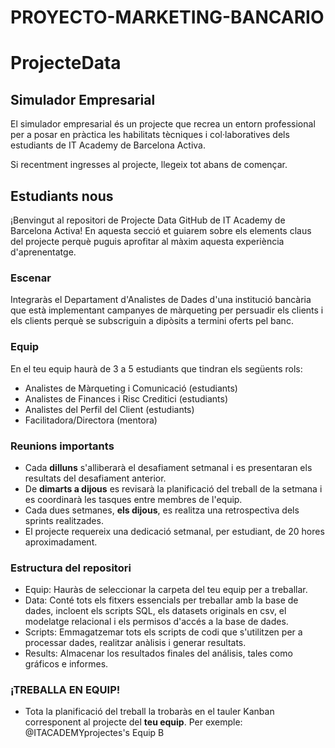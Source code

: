 # PROYECTO-MARKETING-BANCARIO

# ProjecteData
## Simulador Empresarial

El simulador empresarial és un projecte que recrea un entorn professional per a posar en pràctica les habilitats tècniques i col·laboratives dels estudiants de IT Academy de Barcelona Activa.

Si recentment ingresses al projecte, llegeix tot abans de començar.

## Estudiants nous

¡Benvingut al repositori de Projecte Data GitHub de IT Academy de Barcelona Activa! En aquesta secció et guiarem sobre els elements claus del projecte perquè puguis aprofitar al màxim aquesta experiència d'aprenentatge.

### Escenar
Integraràs el Departament d'Analistes de Dades d'una institució bancària que està implementant campanyes de màrqueting per persuadir els clients i els clients perquè se subscriguin a dipòsits a termini oferts pel banc.

### Equip
En el teu equip haurà de 3 a 5 estudiants que tindran els següents rols:

- Analistes de Màrqueting i Comunicació (estudiants)
- Analistes de Finances i Risc Creditici (estudiants)
- Analistes del Perfil del Client (estudiants)
- Facilitadora/Directora (mentora)

### Reunions importants

- Cada **dilluns** s'alliberarà el desafiament setmanal i es presentaran els resultats del desafiament anterior.
- De **dimarts a dijous** es revisarà la planificació del treball de la setmana i es coordinarà les tasques entre membres de 
  l'equip.
- Cada dues setmanes, **els dijous**, es realitza una retrospectiva dels sprints realitzades.
- El projecte requereix una dedicació setmanal, per estudiant, de 20 hores aproximadament.

### Estructura del repositori

- Equip: Hauràs de seleccionar la carpeta del teu equip per a treballar.
- Data: Conté tots els fitxers essencials per treballar amb la base de dades, incloent els scripts SQL, els datasets originals en csv, el modelatge relacional i els permisos d'accés a la base de dades.
- Scripts: Emmagatzemar tots els scripts de codi que s'utilitzen per a processar dades, realitzar anàlisis i generar resultats.
- Results: Almacenar los resultados finales del análisis, tales como gráficos e informes.


### ¡TREBALLA EN EQUIP!
-  Tota la planificació del treball la trobaràs en el tauler Kanban corresponent al projecte del **teu equip**. Per exemple: @ITACADEMYprojectes's Equip B

  
